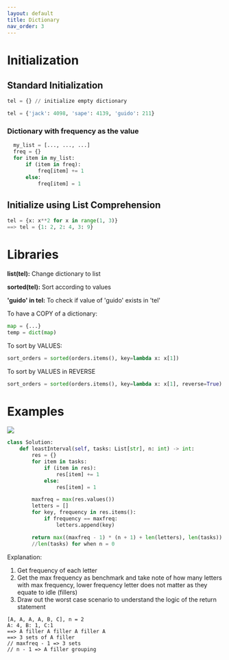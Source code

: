 ```yaml
---
layout: default
title: Dictionary
nav_order: 3
---
```


# Initialization

## Standard Initialization

```python
tel = {} // initialize empty dictionary

tel = {'jack': 4098, 'sape': 4139, 'guido': 211}
```

### Dictionary with frequency as the value

```python
  my_list = [..., ..., ...]
  freq = {}
  for item in my_list:
      if (item in freq):
          freq[item] += 1
      else:
          freq[item] = 1
```

## Initialize using List Comprehension

```python
tel = {x: x**2 for x in range(1, 3)}
==> tel = {1: 2, 2: 4, 3: 9}
```

# Libraries

**list(tel):** Change dictionary to list

**sorted(tel):** Sort according to values

**'guido' in tel:** To check if value of 'guido' exists in 'tel'

To have a COPY of a dictionary:

```python
map = {...}
temp = dict(map)
```

To sort by VALUES:

```python
sort_orders = sorted(orders.items(), key=lambda x: x[1])
```

To sort by VALUES in REVERSE

```python
sort_orders = sorted(orders.items(), key=lambda x: x[1], reverse=True)
```

# Examples

![]({{site.url}}/{{site.baseurl}}/assets/images/dict-1.JPG)

```python
class Solution:
    def leastInterval(self, tasks: List[str], n: int) -> int:
        res = {}
        for item in tasks:
            if (item in res):
                res[item] += 1
            else:
                res[item] = 1

        maxfreq = max(res.values())
        letters = []
        for key, frequency in res.items():
            if frequency == maxfreq:
                letters.append(key)

        return max((maxfreq - 1) * (n + 1) + len(letters), len(tasks))
        //len(tasks) for when n = 0
```

Explanation:

1. Get frequency of each letter
2. Get the max frequency as benchmark and take note of how many letters with max frequency, lower frequency letter does not matter as they equate to idle (fillers)
3. Draw out the worst case scenario to understand the logic of the return statement

```
[A, A, A, A, B, C], n = 2
A: 4, B: 1, C:1
==> A filler A filler A filler A
==> 3 sets of A filler
// maxfreq - 1 => 3 sets
// n - 1 => A filler grouping
```
